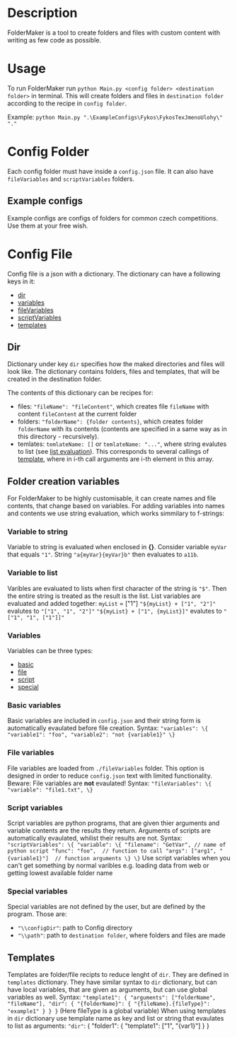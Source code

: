 # Description
FolderMaker is a tool to create folders and files with custom content with writing as few code as possible.

# Usage
To run FolderMaker run `python Main.py <config folder> <destination folder>` in terminal.
This will create folders and files in `destination folder` according to the recipe in `config folder`.

Example: `python Main.py ".\ExampleConfigs\Fykos\FykosTexJmenoUlohy\" "."`

# Config Folder
Each config folder must have inside a `config.json` file.
It can also have `fileVariables` and `scriptVariables` folders.

## Example configs
Example configs are configs of folders for common czech competitions. Use them at your free wish.

# Config File
Config file is a json with a dictionary. The dictionary can have a following keys in it:
 - [dir](#dir)
 - [variables](#variables)
 - [fileVariables](#file-variables)
 - [scriptVariables](#script-variables)
 - [templates](#templates)

## Dir
Dictionary under key `dir` specifies how the maked directories and files will look like.
The dictionary contains folders, files and templates, that will be created in the destination folder.

The contents of this dictionary can be recipes for:
 - files: `"fileName": "fileContent"`, which creates file `fileName` with content `fileContent` at the current folder
 - folders: `"folderName": {folder contents}`, which creates folder `folderName` with its contents (contents are specified in a same way as in this directory - recursively).
 - temlates: `temlateName: []` or `temlateName: "..."`, where string evalutes to list (see [list evaluation](#variable-to-list)). This corresponds to several callings of [template](#templates), where in i-th call arguments are i-th element in this array.  

## Folder creation variables
For FolderMaker to be highly customisable, it can create names and file contents, that change based on variables. For adding variables into names and contents we use string evaluation, which works simmilary to f-strings:

### Variable to string
Variable to string is evaluated when enclosed in **{}**. Consider variable `myVar` that equals `"1"`. String `"a{myVar}{myVar}b"` then evaluates to `a11b`.

### Variable to list
Varibles are evaluated to lists when first character of the string is `"$"`. Then the entire string is treated as the result is the list. List variables are evaluated and added together:
`myList` = ["1"]
`"${myList} + ["1", "2"]"` evalutes to `"["1", "1", "2"]"`
`"${myList} + ["1", {myList}]"` evalutes to `"["1", "1", ["1"]]"`

### Variables
Variables can be three types:
 - [basic](#basic-variables)
 - [file](#file-variables)
 - [script](#script-variables)
 - [special](#special-variables)

### Basic variables
Basic variables are included in `config.json` and their string form is automatically evaulated before file creation.
Syntax:
``"variables": \{
    "variable1": "foo",
    "variable2": "not {variable1}"
\}``
### File variables
File variables are loaded from `./fileVariables` folder. This option is designed in order to reduce `config.json` text with limited functionality. Beware: File variables are **not** evaulated!
Syntax:
``"fileVariables": \{
    "variable": "file1.txt",
\}``

### Script variables
Script variables are python programs, that are given thier arguments and variable contents are the results they return. Arguments of scripts are automatically evaulated, whilist their results are not.
Syntax:
``"scriptVariables": \{
    "variable": \{
        "filename": "GetVar", // name of python script
        "func": "foo",  // function to call
        "args": ["arg1", "{variable1}"]  // function arguments
    \}
\}``
Use script variables when you can't get something by normal varibles e.g. loading data from web or getting lowest available folder name

### Special variables
Special variables are not defined by the user, but are defined by the program. Those are:
 - `"\\configDir"`: path to Config directory
 - `"\\path"`: path to `destination folder`, where folders and files are made

## Templates
Templates are folder/file recipts to reduce lenght of `dir`. They are defined in `templates` dictionary. They have similar syntax to `dir` dictionary, but can have local variables, that are given as arguments, but can use global variables as well.
Syntax:
``"template1": {
    "arguments": ["folderName", "fileName"],
    "dir": {
        "{folderName}": {
            "{fileName}.{fileType}":  "example1"
        }
    }
}``
(Here fileType is a global variable)
When using templates in `dir` dictionary use template name as key and list or string that evaulates to list as arguments:
`"dir"`: {
    "folder1": {
        "template1": ["1", "{var1}"]
    }
}
